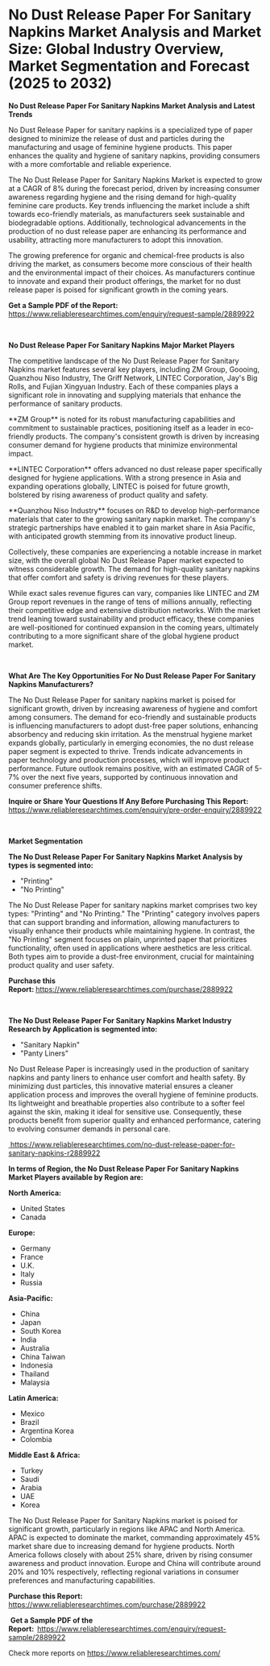 <p><h1>No Dust Release Paper For Sanitary Napkins Market Analysis and Market Size: Global Industry Overview, Market Segmentation and Forecast (2025 to 2032)</h1></p><p><strong>No Dust Release Paper For Sanitary Napkins Market Analysis and Latest Trends</strong></p>
<p><p>No Dust Release Paper for sanitary napkins is a specialized type of paper designed to minimize the release of dust and particles during the manufacturing and usage of feminine hygiene products. This paper enhances the quality and hygiene of sanitary napkins, providing consumers with a more comfortable and reliable experience.</p><p>The No Dust Release Paper for Sanitary Napkins Market is expected to grow at a CAGR of 8% during the forecast period, driven by increasing consumer awareness regarding hygiene and the rising demand for high-quality feminine care products. Key trends influencing the market include a shift towards eco-friendly materials, as manufacturers seek sustainable and biodegradable options. Additionally, technological advancements in the production of no dust release paper are enhancing its performance and usability, attracting more manufacturers to adopt this innovation.</p><p>The growing preference for organic and chemical-free products is also driving the market, as consumers become more conscious of their health and the environmental impact of their choices. As manufacturers continue to innovate and expand their product offerings, the market for no dust release paper is poised for significant growth in the coming years.</p></p>
<p><strong>Get a Sample PDF of the Report:&nbsp;</strong> <a href="https://www.reliableresearchtimes.com/enquiry/request-sample/2889922?utm_campaign=3281&utm_medium=2&utm_source=Github&utm_content=ia&utm_term=14032025&utm_id=no-dust-release-paper-for-sanitary-napkins">https://www.reliableresearchtimes.com/enquiry/request-sample/2889922</a></p>
<p>&nbsp;</p>
<p><strong>No Dust Release Paper For Sanitary Napkins Major Market Players</strong></p>
<p><p>The competitive landscape of the No Dust Release Paper for Sanitary Napkins market features several key players, including ZM Group, Goooing, Quanzhou Niso Industry, The Griff Network, LINTEC Corporation, Jay's Big Rolls, and Fujian Xingyuan Industry. Each of these companies plays a significant role in innovating and supplying materials that enhance the performance of sanitary products.</p><p>**ZM Group** is noted for its robust manufacturing capabilities and commitment to sustainable practices, positioning itself as a leader in eco-friendly products. The company's consistent growth is driven by increasing consumer demand for hygiene products that minimize environmental impact.</p><p>**LINTEC Corporation** offers advanced no dust release paper specifically designed for hygiene applications. With a strong presence in Asia and expanding operations globally, LINTEC is poised for future growth, bolstered by rising awareness of product quality and safety.</p><p>**Quanzhou Niso Industry** focuses on R&D to develop high-performance materials that cater to the growing sanitary napkin market. The company's strategic partnerships have enabled it to gain market share in Asia Pacific, with anticipated growth stemming from its innovative product lineup.</p><p>Collectively, these companies are experiencing a notable increase in market size, with the overall global No Dust Release Paper market expected to witness considerable growth. The demand for high-quality sanitary napkins that offer comfort and safety is driving revenues for these players. </p><p>While exact sales revenue figures can vary, companies like LINTEC and ZM Group report revenues in the range of tens of millions annually, reflecting their competitive edge and extensive distribution networks. With the market trend leaning toward sustainability and product efficacy, these companies are well-positioned for continued expansion in the coming years, ultimately contributing to a more significant share of the global hygiene product market.</p></p>
<p>&nbsp;</p>
<p><strong>What Are The Key Opportunities For No Dust Release Paper For Sanitary Napkins Manufacturers?</strong></p>
<p><p>The No Dust Release Paper for sanitary napkins market is poised for significant growth, driven by increasing awareness of hygiene and comfort among consumers. The demand for eco-friendly and sustainable products is influencing manufacturers to adopt dust-free paper solutions, enhancing absorbency and reducing skin irritation. As the menstrual hygiene market expands globally, particularly in emerging economies, the no dust release paper segment is expected to thrive. Trends indicate advancements in paper technology and production processes, which will improve product performance. Future outlook remains positive, with an estimated CAGR of 5-7% over the next five years, supported by continuous innovation and consumer preference shifts.</p></p>
<p><strong>Inquire or Share Your Questions If Any Before Purchasing This Report:</strong> <a href="https://www.reliableresearchtimes.com/enquiry/pre-order-enquiry/2889922?utm_campaign=3281&utm_medium=2&utm_source=Github&utm_content=ia&utm_term=14032025&utm_id=no-dust-release-paper-for-sanitary-napkins">https://www.reliableresearchtimes.com/enquiry/pre-order-enquiry/2889922</a></p>
<p>&nbsp;</p>
<p><strong>Market Segmentation</strong></p>
<p><strong>The No Dust Release Paper For Sanitary Napkins Market Analysis by types is segmented into:</strong></p>
<p><ul><li>"Printing"</li><li>"No Printing"</li></ul></p>
<p><p>The No Dust Release Paper for sanitary napkins market comprises two key types: "Printing" and "No Printing." The "Printing" category involves papers that can support branding and information, allowing manufacturers to visually enhance their products while maintaining hygiene. In contrast, the "No Printing" segment focuses on plain, unprinted paper that prioritizes functionality, often used in applications where aesthetics are less critical. Both types aim to provide a dust-free environment, crucial for maintaining product quality and user safety.</p></p>
<p><strong>Purchase this Report:&nbsp;</strong><a href="https://www.reliableresearchtimes.com/purchase/2889922?utm_campaign=3281&utm_medium=2&utm_source=Github&utm_content=ia&utm_term=14032025&utm_id=no-dust-release-paper-for-sanitary-napkins">https://www.reliableresearchtimes.com/purchase/2889922</a></p>
<p>&nbsp;</p>
<p><strong>The No Dust Release Paper For Sanitary Napkins Market Industry Research by Application is segmented into:</strong></p>
<p><ul><li>"Sanitary Napkin"</li><li>"Panty Liners"</li></ul></p>
<p><p>No Dust Release Paper is increasingly used in the production of sanitary napkins and panty liners to enhance user comfort and health safety. By minimizing dust particles, this innovative material ensures a cleaner application process and improves the overall hygiene of feminine products. Its lightweight and breathable properties also contribute to a softer feel against the skin, making it ideal for sensitive use. Consequently, these products benefit from superior quality and enhanced performance, catering to evolving consumer demands in personal care.</p></p>
<p><a href="https://www.reliableresearchtimes.com/no-dust-release-paper-for-sanitary-napkins-r2889922?utm_campaign=3281&utm_medium=2&utm_source=Github&utm_content=ia&utm_term=14032025&utm_id=no-dust-release-paper-for-sanitary-napkins">&nbsp;https://www.reliableresearchtimes.com/no-dust-release-paper-for-sanitary-napkins-r2889922</a></p>
<p><strong>In terms of Region, the No Dust Release Paper For Sanitary Napkins Market Players available by Region are:</strong></p>
<p>
    <p> <strong> North America: </strong>
        <ul>
            <li>United States</li>
            <li>Canada</li>
        </ul>
        </p> 
    <p> <strong> Europe: </strong>
        <ul>
            <li>Germany</li>
            <li>France</li>
            <li>U.K.</li>
            <li>Italy</li>
            <li>Russia</li>
        </ul>
        </p> 
    <p> <strong> Asia-Pacific: </strong>
        <ul>
            <li>China</li>
            <li>Japan</li>
            <li>South Korea</li>
            <li>India</li>
            <li>Australia</li>
            <li>China Taiwan</li>
            <li>Indonesia</li>
            <li>Thailand</li>
            <li>Malaysia</li>
        </ul>
        </p> 
    <p> <strong> Latin America: </strong>
        <ul>
            <li>Mexico</li>
            <li>Brazil</li>
            <li>Argentina Korea</li>
            <li>Colombia</li>
        </ul>
        </p> 
    <p> <strong> Middle East & Africa: </strong>
        <ul>
            <li>Turkey</li>
            <li>Saudi</li>
            <li>Arabia</li>
            <li>UAE</li>
            <li>Korea</li>
        </ul>
    </p>
    </p>
<p><p>The No Dust Release Paper for Sanitary Napkins market is poised for significant growth, particularly in regions like APAC and North America. APAC is expected to dominate the market, commanding approximately 45% market share due to increasing demand for hygiene products. North America follows closely with about 25% share, driven by rising consumer awareness and product innovation. Europe and China will contribute around 20% and 10% respectively, reflecting regional variations in consumer preferences and manufacturing capabilities.</p></p>
<p><strong>Purchase this Report: </strong><a href="https://www.reliableresearchtimes.com/purchase/2889922?utm_campaign=3281&utm_medium=2&utm_source=Github&utm_content=ia&utm_term=14032025&utm_id=no-dust-release-paper-for-sanitary-napkins">https://www.reliableresearchtimes.com/purchase/2889922</a></p>
<p>&nbsp;<strong>Get a Sample PDF of the Report:&nbsp;&nbsp;</strong><a href="https://www.reliableresearchtimes.com/enquiry/request-sample/2889922?utm_campaign=3281&utm_medium=2&utm_source=Github&utm_content=ia&utm_term=14032025&utm_id=no-dust-release-paper-for-sanitary-napkins">https://www.reliableresearchtimes.com/enquiry/request-sample/2889922</a></p>
<p><strong></strong></p>
<p>Check more reports on <a href="https://www.reliableresearchtimes.com/?utm_campaign=3281&utm_medium=2&utm_source=Github&utm_content=ia&utm_term=14032025&utm_id=no-dust-release-paper-for-sanitary-napkins">https://www.reliableresearchtimes.com/</a></p>
